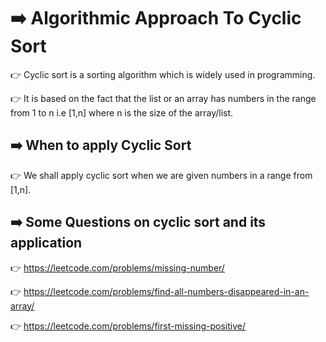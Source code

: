 # ➡️ Algorithmic Approach To Cyclic Sort

 :point_right: Cyclic sort is a sorting algorithm which is widely used in programming.
 
 :point_right: It is based on the fact that the list or an array has numbers in the range from 1 to n i.e [1,n] where n is the size of the array/list.
 
 
 ##  ➡️ When to apply Cyclic Sort
 
 :point_right: We shall apply cyclic sort when we are given numbers in a range from [1,n].
 
 
 ##  ➡️ Some Questions on cyclic sort and its application
 
  :point_right: https://leetcode.com/problems/missing-number/
 
  :point_right: https://leetcode.com/problems/find-all-numbers-disappeared-in-an-array/
 
  :point_right: https://leetcode.com/problems/first-missing-positive/
